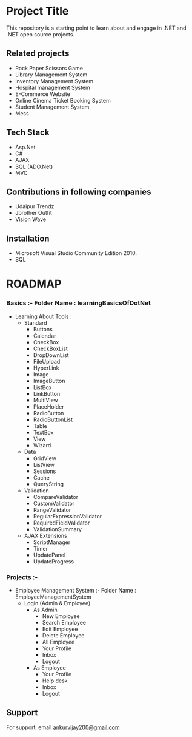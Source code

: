 
# Project Title

This repository is a starting point to learn about and engage in .NET and .NET open source projects.

## Related projects

- Rock Paper Scissors Game
- Library Management System
- Inventory Management System
- Hospital management System
- E-Commerce Website
- Online Cinema Ticket Booking System
- Student Management System
- Mess


## Tech Stack
- Asp.Net
- C#
- AJAX
- SQL (ADO.Net)
- MVC

## Contributions in following companies

- Udaipur Trendz
- Jbrother Outfit
- Vision Wave


## Installation

- Microsoft Visual Studio Community Edition 2010.
- SQL
    

# ROADMAP
### Basics :- Folder Name : learningBasicsOfDotNet
- Learning About Tools :
    - Standard
        - Buttons
        - Calendar
        - CheckBox
        - CheckBoxList
        - DropDownList
        - FileUpload
        - HyperLink
        - Image
        - ImageButton
        - ListBox
        - LinkButton
        - MultiView
        - PlaceHolder
        - RadioButton
        - RadioButtonList
        - Table
        - TextBox
        - View
        - Wizard
    - Data
        - GridView
        - ListView
        - Sessions
        - Cache
        - QueryString
    - Validation
        - CompareValidator
        - CustomValidator
        - RangeValidator
        - RegularExpressionValidator
        - RequiredFieldValidator
        - ValidationSummary
    - AJAX Extensions
        - ScriptManager
        - Timer
        - UpdatePanel
        - UpdateProgress
### Projects :-
- Employee Management System :- Folder Name : EmployeeManagementSystem
    - Login (Admin & Employee)
        - As Admin
            - New Employee
            - Search Employee
            - Edit Employee
            - Delete Employee
            - All Employee
            - Your Profile
            - Inbox
            - Logout
        - As Employee
            - Your Profile
            - Help desk
            - Inbox
            - Logout

## Support

For support, email ankurvijay200@gmail.com 